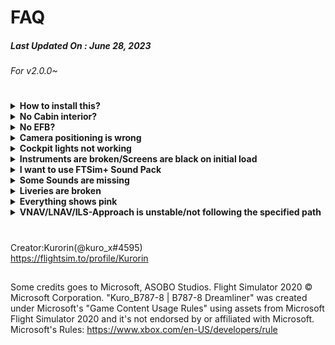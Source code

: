 # FAQ
##### Last Updated On : June 28, 2023
###### For v2.0.0~


#
<details><summary><strong>How to install this?</strong></summary>

- double click and run Kuro_B787-8_Installer.bat and follow the instructions.  

  <strong>Required Contents :</strong>
 - MSFS Premium Delux Version (B787-10)  
 - ~~HeavyDivision's B78XH(any version)~~ ; is no longer required since v2.0.0. And if you had used Stable/DEV version, it should be removed.

</details>

<details><summary><strong>No Cabin interior?</strong></summary></big>
  
- No.

</details>

<details><summary><strong>No EFB?</strong></summary>

- Not yet.
At the earliest, after WT implemented it on the B787-10.

</details>

<details><summary><strong>Camera positioning is wrong</strong></summary>

- Remove all camera mods from your Community folder.

</details>

<details><summary><strong>Cockpit lights not working</strong></summary>

- Remove all light mods from your Community folder.

</details>

<details><summary><strong>Instruments are broken/Screens are black on initial load</strong></summary>

- (First of all, have you installed MSFS B787-10?)
- Delete HeavyDivision’s B78XH mod
- Convert liveries from the installer.  
(Btw, Third party Liveries are not supported by me.)
- Update B787-10 from Content Manager

</details>

<details><summary><strong>I want to use FTSim+ Sound Pack</strong></summary>

- Patch it from the Installer.
</details>

<details><summary><strong>Some Sounds are missing</strong></summary>

- All Soundpacks released before AAU2 Update(1.33.8.0,  Date: June 23th, 2023) are no longer compatible.
(So if you’re FTSim user, you need to update Soundpacks to v1.49 or later)
- Disable Custom SoundPack in the Installer and reinstall B787-8
- (Btw, Third party Soundpacks are bot supported by me.)
</details>

<details><summary><strong>Liveries are broken</strong></summary>

- Convert liveries from the installer.  
(Btw, Third party Liveries are not supported by me.)

</details>

<details><summary><strong>Everything shows pink</strong></summary>

- Update B787-10 from Content Manager / Stop using pirated contents.

</details>

<details><summary><strong>VNAV/LNAV/ILS-Approach is unstable/not following the specified path</strong></summary>

- Adjust Joystick dead-zone setting [20%-50%]  

![image](https://cdn.discordapp.com/attachments/770835189419999262/802254518376464424/Deadzone_Controls.png)

</details>

#
Creator:Kurorin(@kuro_x#4595)  
https://flightsim.to/profile/Kurorin
##
Some credits goes to Microsoft, ASOBO Studios.
Flight Simulator 2020 © Microsoft Corporation.
"Kuro_B787-8 | B787-8 Dreamliner" was created under Microsoft's "Game Content Usage Rules" using assets from Microsoft Flight Simulator 2020 and it's not endorsed by or affiliated with Microsoft.
Microsoft's Rules: https://www.xbox.com/en-US/developers/rule
